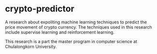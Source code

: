 # crypto-predictor

A research about expoliting machine learning techniques to predict the price movement of crypto currency.
The techniques used in this research include supervise learning and reinforcement learning.

This research is a part the master program in computer science at Chulalongkorn University.
